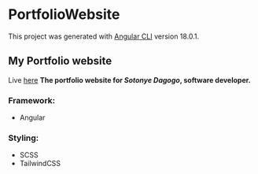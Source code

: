 # PortfolioWebsite

This project was generated with [Angular CLI](https://github.com/angular/angular-cli) version 18.0.1.

## My Portfolio website

Live [here](https://sotonye-dagogo.netlify.app/)
**The portfolio website for *Sotonye Dagogo*, software developer.**

### Framework:

- Angular

### Styling:

- SCSS
- TailwindCSS
